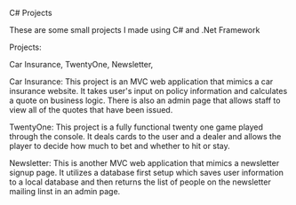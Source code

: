 C# Projects

These are some small projects I made using C# and .Net Framework

Projects:

Car Insurance,
TwentyOne,
Newsletter,

Car Insurance:
This project is an MVC web application that mimics a car insurance website.  It takes user's input 
on policy information and calculates a quote on business logic.  There is also an admin page that 
allows staff to view all of the quotes that have been issued.

TwentyOne:
This project is a fully functional twenty one game played through the console.  It deals cards to
the user and a dealer and allows the player to decide how much to bet and whether to hit or stay.

Newsletter:
This is another MVC web application that mimics a newsletter signup page.  It utilizes a database
first setup which saves user information to a local database and then returns the list of people
on the newsletter mailing linst in an admin page.

